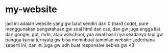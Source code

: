 # my-website
jadi ini adalah website yang gw baut sendiri dari 0 (hard code), pure menggunakan pengetahuan gw soal html dan css, dan gw juga engga liat dari google, gpt, mdn, atau w3school, yaa awal hasil nya seadanya tapi gw bangga karna ternyata gw bisa memnbuat tampilan website sederhana seperti ini, dan ini juga gw udh buat responsive sebisa gw &lt;3
